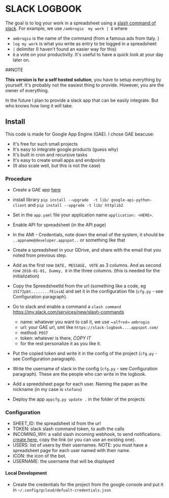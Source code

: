 # SLACK LOGBOOK
The goal is to log your work in a spreadsheet using a [slash command of slack](https://api.slack.com/slash-commands). For example, we use `/ambrogio  my work | 8` where

- `ambrogio` is the name of the command (from a famous ads from Italy. )
- `log my work` is what you write as entry to be logged in a spreadsheet
- `|` delimiter (I haven't found an easier way for this)
- `8` a vote on your productivity. It's useful to have a quick look at your day later on.

##NOTE

**This version is for a self hosted solution**, you have to setup everything by yourself. It's probably not the easiest thing to provide. However, you are the owner of everything.

In the future I plan to provide a slack app that can be easily integrate. But who knows how long it will take.

## Install
This code is made for Google App Engine (GAE). I chose GAE beacuse:

- It's free for such small projects
- It's easy to integrate google products (guess why)
- It's built in cron and recursive tasks
- It's easy to create small apps and endpoints
- (It also scale well, but this is not the case)

### Procedure

- Create a GAE app [here](https://console.cloud.google.com/appengine)
- install library `pip install --upgrade  -t lib/ google-api-python-client` and `pip install --upgrade -t lib/ httplib2`
- Set in the `app.yaml` file your application name `application: <HERE>`.
- Enable API for spreadsheet (in the API page)
- In the AMI - Credentials, note down the email of the system, it should be `..appname@developer.appspot..` or something like that
- Create a spreadsheet in your GDrive, and share with the email that you noted from previous step.
- Add as the first row `DATE, MESSAGE, VOTE` as 3 columns. And as second row `2016-01-01, Dummy, 0` in the three columns. (this is needed for the initialization)
- Copy the SpreedsheetId from the url (something like a code, eg `15I7Ipbt........fEissA`) and set it in the configuration file (`cfg.py` - see Configuration paragraph).
- Go to slack and enable a command a `slash command` https://my.slack.com/services/new/slash-commands

    - name: whatever you want to call it, we use ~`alfred`~ `ambrogio`
    - url: your GAE url, smt like `https://slack-logbook....appspot.com/`
    - method: `POST`
    - token: whatever is there, *COPY IT*
    - for the rest personalize it as you like it.

- Put the copied token and write it in the config of the project (`cfg.py` - see Configuration paragraph).
- Write the username of slack in the config (`cfg.py` - see Configuration paragraph). These are the people who can write in the logbook.
- Add a spreedsheet page for each user. Naming the paper as the nickname (in my case is `stefano`)
- Deploy the app `appcfg.py update .` in the folder of the projects

### Configuration

 - SHEET_ID: the spreadsheet id from the url
 - TOKEN: slack slash command token, to auth the calls
 - INCOMING_WH: a valid slash incoming webhook, to send notifications. [create here](https://my.slack.com/services/new/incoming-webhook/), copy the link (or you can use an existing one).
 - USERS: list of users by their usernames. NOTE: you must have a spreadsheet page for each user named with their name.
 - ICON: the icon of the bot.
 - USERNAME: the username that will be displayed

#### Local Development

- Create the credentials for the project from the google console and put it in `~/.config/gcloud/defualt-credentials.json`

